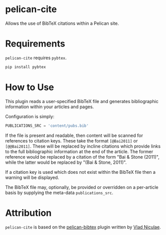 pelican-cite
==============

Allows the use of BibTeX citations within a Pelican site. 

Requirements
============

`pelican-cite` requires `pybtex`.

```bash
pip install pybtex
```

How to Use
==========

This plugin reads a user-specified BibTeX file and generates bibliographic
information within your articles and pages.

Configuration is simply:

```python
PUBLICATIONS_SRC = 'content/pubs.bib'
```

If the file is present and readable, then content will be scanned for references
to citation keys. These take the format `[@Bai2011]` or `[@@Bai2011]`. These
will be replaced by incline citations which provide links to the full
bibliographic information at the end of the article. The former reference would
be replaced by a citation of the form "Bai & Stone (2011)", while the latter
would be replaced by "(Bai & Stone, 2011)". 

If a citation key is used which does not exist within the BibTeX file then
a warning will be displayed.

The BibTeX file may, optionally, be provided or overridden on a per-article
basis by supplying the meta-data `publications_src`.

Attribution
===========
`pelican-cite` is based on the
[pelican-bibtex](https://github.com/vene/pelican-bibtex) plugin written by
[Vlad Niculae](https://github.com/vene).
